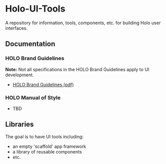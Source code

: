 # Holo-UI-Tools
A repository for information, tools, components, etc. for building Holo user interfaces.

## Documentation

### HOLO Brand Guidelines

**Note:**  Not all specifications in the HOLO Brand Guidelines apply to UI development.

* [HOLO Brand Guidelines (pdf)](documents/HOLO_Brand_Guidelines.pdf)

### HOLO Manual of Style
* TBD


## Libraries

The goal is to have UI tools including:

* an empty 'scaffold' app framework
* a library of reusable components
* etc.




